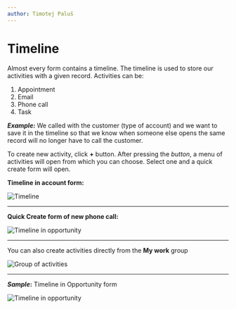 ```yaml
---
author: Timotej Paluš
---
```


# Timeline
Almost every form contains a timeline. The timeline is used to store our activities with a given record.
Activities can be:

1) Appointment
2) Email
3) Phone call
4) Task

**_Example:_**
We called with the customer (type of account) and we want to save it in the timeline so that we know when someone else opens the same record will no longer have to call the customer.

To create new activity, click **+** button. After pressing the _button_, a menu of activities will open from which you can choose. Select one and a quick create form will open. 

**Timeline in account form:**

![Timeline](/.attachments/ModelDrivenAppUserGuide/timeline.png)

---
**Quick Create form of new phone call:**

![Timeline in opportunity](/.attachments/ModelDrivenAppUserGuide/phonecall.png)

---
You can also create activities directly from the **My work** group

![Group of activities](/.attachments/ModelDrivenAppUserGuide/activitiesGroup.png)

---
**_Sample_:** Timeline in Opportunity form

![Timeline in opportunity](/.attachments/ModelDrivenAppUserGuide/timelineOpp.png)

